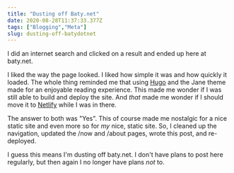 ```yaml
---
title: "Dusting off Baty.net"
date: 2020-08-28T11:37:33.377Z
tags: ["Blogging","Meta"]
slug: dusting-off-batydotnet
---
```


I did an internet search and clicked on a result and ended up here at baty.net.

I liked the way the page looked. I liked how simple it was and how quickly it loaded. The whole thing reminded me that using [Hugo](https://gohugo.io) and the Jane theme made for an enjoyable reading experience. This made me wonder if I was still able to build and deploy the site. And _that_ made me wonder if I should move it to [Netlify](https://netlify.com) while I was in there.

The answer to both was "Yes". This of course made me nostalgic for a nice static site and even more so for _my_ nice, static site. So, I cleaned up the navigation, updated the /now and /about pages, wrote this post, and re-deployed.

I guess this means I'm dusting off baty.net. I don't have plans to post here regularly, but then again I no longer have plans _not_ to.

